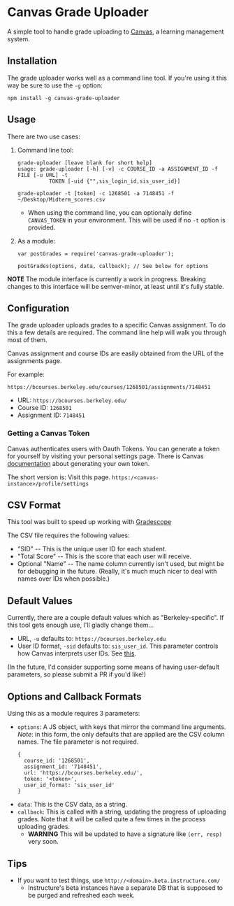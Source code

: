 # Canvas Grade Uploader

A simple tool to handle grade uploading to [Canvas], a learning management system.

[Canvas]: http://instructure.com

## Installation
The grade uploader works well as a command line tool. If you're using it this way be sure to use the `-g` option:
```
npm install -g canvas-grade-uploader
```


## Usage
There are two use cases:

1. Command line tool:
	```
	grade-uploader [leave blank for short help]
	usage: grade-uploader [-h] [-v] -c COURSE_ID -a ASSIGNMENT_ID -f FILE [-u URL] -t
              TOKEN [-uid {"",sis_login_id,sis_user_id}]
	```
	```
	grade-uploader -t [token] -c 1268501 -a 7148451 -f ~/Desktop/Midterm_scores.csv
	```
	* When using the command line, you can optionally define `CANVAS_TOKEN` in your environment. This will be used if no `-t` option is provided.

2. As a module:
	```
	var postGrades = require('canvas-grade-uploader');

	postGrades(options, data, callback); // See below for options
	```

**NOTE** The module interface is currently a work in progress. Breaking changes to this interface will be semver-minor, at least until it's fully stable.

## Configuration
The grade uploader uploads grades to a specific Canvas assignment. To do this a few details are required. The command line help will walk you through most of them.

Canvas assignment and course IDs are easily obtained from the URL of the assignments page.

For example:

```
https://bcourses.berkeley.edu/courses/1268501/assignments/7148451
```

* URL: `https://bcourses.berkeley.edu/`
* Course ID: `1268501`
* Assignment ID: `7148451`

### Getting a Canvas Token
Canvas authenticates users with Oauth Tokens. You can generate a token for yourself by visiting your personal settings page. There is Canvas [documentation][docs] about generating your own token.

The short version is: Visit this page.
`https:/<canvas-instance>/profile/settings`

[docs]: https://guides.instructure.com/m/4214/l/40399-how-do-i-obtain-an-api-access-token-for-an-account

## CSV Format
This tool was built to speed up working with [Gradescope](https://gradescope.com)

The CSV file requires the following values:

* "SID" -- This is the unique user ID for each student.
* "Total Score" -- This is the score that each user will receive.
* Optional "Name" -- The name column currently isn't used, but might be for debugging in the future. (Really, it's much much nicer to deal with names over IDs when possible.)

## Default Values
Currently, there are a couple default values which as "Berkeley-specific". If this tool gets enough use, I'll gladly change them…

* URL, `-u` defaults to: `https://bcourses.berkeley.edu`
* User ID format, `-sid` defaults to: `sis_user_id`. This parameter controls how Canvas interprets user IDs. See [this][sid-id].

(In the future, I'd consider supporting some means of having user-default parameters, so please submit a PR if you'd like!)

[sid-id]: http://bjc.link/canvassisid

## Options and Callback Formats
Using this as a module requires 3 parameters:

* `options`: A JS object, with keys that mirror the command line arguments. _Note_: in this form, the only defaults that are applied are the CSV column names. The file parameter is not required.
	```
	{
	  course_id: '1268501',
	  assignment_id: '7148451',
	  url: 'https://bcourses.berkeley.edu/',
	  token: '<token>',
	  user_id_format: 'sis_user_id'
	}
	```
* `data`: This is the CSV data, as a string.
* `callback`: This is called with a string, updating the progress of uploading grades. Note that it will be called quite a few times in the process uploading grades.
	* **WARNING** This will be updated to have a signature like `(err, resp)` very soon.


## Tips
* If you want to test things, use `http://<domain>.beta.instructure.com/`
	* Instructure's beta instances have a separate DB that is supposed to be purged and refreshed each week.

